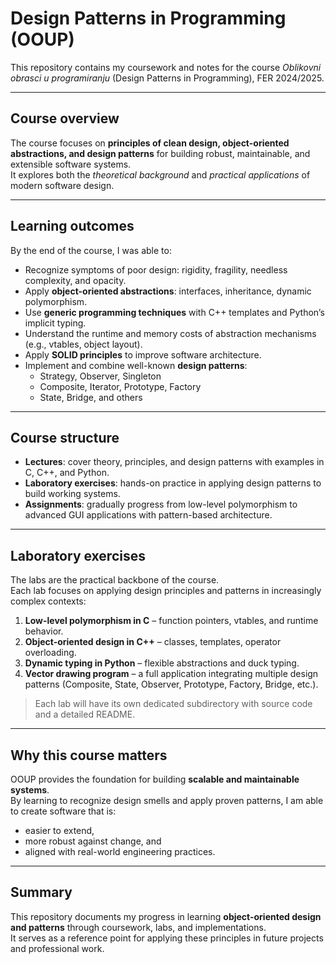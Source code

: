 # Design Patterns in Programming (OOUP)

This repository contains my coursework and notes for the course *Oblikovni obrasci u programiranju* (Design Patterns in Programming), FER 2024/2025.

---

## Course overview

The course focuses on **principles of clean design, object-oriented abstractions, and design patterns** for building robust, maintainable, and extensible software systems.  
It explores both the *theoretical background* and *practical applications* of modern software design.

---

## Learning outcomes

By the end of the course, I was able to:
- Recognize symptoms of poor design: rigidity, fragility, needless complexity, and opacity.  
- Apply **object-oriented abstractions**: interfaces, inheritance, dynamic polymorphism.  
- Use **generic programming techniques** with C++ templates and Python’s implicit typing.  
- Understand the runtime and memory costs of abstraction mechanisms (e.g., vtables, object layout).  
- Apply **SOLID principles** to improve software architecture.  
- Implement and combine well-known **design patterns**:  
  - Strategy, Observer, Singleton  
  - Composite, Iterator, Prototype, Factory  
  - State, Bridge, and others  

---

## Course structure

- **Lectures**: cover theory, principles, and design patterns with examples in C, C++, and Python.  
- **Laboratory exercises**: hands-on practice in applying design patterns to build working systems.  
- **Assignments**: gradually progress from low-level polymorphism to advanced GUI applications with pattern-based architecture.  

---

## Laboratory exercises

The labs are the practical backbone of the course.  
Each lab focuses on applying design principles and patterns in increasingly complex contexts:

1. **Low-level polymorphism in C** – function pointers, vtables, and runtime behavior.  
2. **Object-oriented design in C++** – classes, templates, operator overloading.  
3. **Dynamic typing in Python** – flexible abstractions and duck typing.  
4. **Vector drawing program** – a full application integrating multiple design patterns (Composite, State, Observer, Prototype, Factory, Bridge, etc.).  

> Each lab will have its own dedicated subdirectory with source code and a detailed README.  

---

## Why this course matters

OOUP provides the foundation for building **scalable and maintainable systems**.  
By learning to recognize design smells and apply proven patterns, I am able to create software that is:  
- easier to extend,  
- more robust against change, and  
- aligned with real-world engineering practices.

---

## Summary

This repository documents my progress in learning **object-oriented design and patterns** through coursework, labs, and implementations.  
It serves as a reference point for applying these principles in future projects and professional work.
